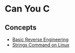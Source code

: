# Can You C
## Concepts
- [Basic Reverse Engineering](https://0xinfection.github.io/reversing/)
- [Strings Command on Linux](https://www.howtogeek.com/427805/how-to-use-the-strings-command-on-linux/)